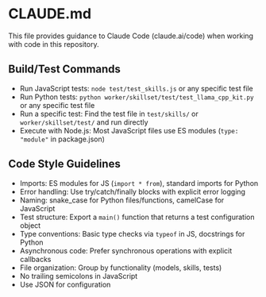 # CLAUDE.md

This file provides guidance to Claude Code (claude.ai/code) when working with code in this repository.

## Build/Test Commands
- Run JavaScript tests: `node test/test_skills.js` or any specific test file
- Run Python tests: `python worker/skillset/test/test_llama_cpp_kit.py` or any specific test file
- Run a specific test: Find the test file in `test/skills/` or `worker/skillset/test/` and run directly
- Execute with Node.js: Most JavaScript files use ES modules (`type: "module"` in package.json)

## Code Style Guidelines
- Imports: ES modules for JS (`import * from`), standard imports for Python
- Error handling: Use try/catch/finally blocks with explicit error logging
- Naming: snake_case for Python files/functions, camelCase for JavaScript 
- Test structure: Export a `main()` function that returns a test configuration object
- Type conventions: Basic type checks via `typeof` in JS, docstrings for Python
- Asynchronous code: Prefer synchronous operations with explicit callbacks
- File organization: Group by functionality (models, skills, tests)
- No trailing semicolons in JavaScript
- Use JSON for configuration